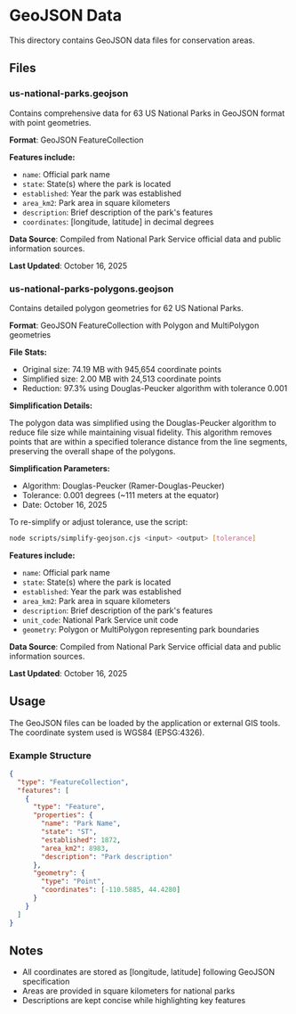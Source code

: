 # GeoJSON Data

This directory contains GeoJSON data files for conservation areas.

## Files

### us-national-parks.geojson

Contains comprehensive data for 63 US National Parks in GeoJSON format with point geometries.

**Format**: GeoJSON FeatureCollection

**Features include:**
- `name`: Official park name
- `state`: State(s) where the park is located
- `established`: Year the park was established
- `area_km2`: Park area in square kilometers
- `description`: Brief description of the park's features
- `coordinates`: [longitude, latitude] in decimal degrees

**Data Source**: Compiled from National Park Service official data and public information sources.

**Last Updated**: October 16, 2025

### us-national-parks-polygons.geojson

Contains detailed polygon geometries for 62 US National Parks.

**Format**: GeoJSON FeatureCollection with Polygon and MultiPolygon geometries

**File Stats:**
- Original size: 74.19 MB with 945,654 coordinate points
- Simplified size: 2.00 MB with 24,513 coordinate points
- Reduction: 97.3% using Douglas-Peucker algorithm with tolerance 0.001

**Simplification Details:**

The polygon data was simplified using the Douglas-Peucker algorithm to reduce file size while maintaining visual fidelity. This algorithm removes points that are within a specified tolerance distance from the line segments, preserving the overall shape of the polygons.

**Simplification Parameters:**
- Algorithm: Douglas-Peucker (Ramer-Douglas-Peucker)
- Tolerance: 0.001 degrees (~111 meters at the equator)
- Date: October 16, 2025

To re-simplify or adjust tolerance, use the script:
```bash
node scripts/simplify-geojson.cjs <input> <output> [tolerance]
```

**Features include:**
- `name`: Official park name
- `state`: State(s) where the park is located
- `established`: Year the park was established
- `area_km2`: Park area in square kilometers
- `description`: Brief description of the park's features
- `unit_code`: National Park Service unit code
- `geometry`: Polygon or MultiPolygon representing park boundaries

**Data Source**: Compiled from National Park Service official data and public information sources.

**Last Updated**: October 16, 2025

## Usage

The GeoJSON files can be loaded by the application or external GIS tools. The coordinate system used is WGS84 (EPSG:4326).

### Example Structure

```json
{
  "type": "FeatureCollection",
  "features": [
    {
      "type": "Feature",
      "properties": {
        "name": "Park Name",
        "state": "ST",
        "established": 1872,
        "area_km2": 8983,
        "description": "Park description"
      },
      "geometry": {
        "type": "Point",
        "coordinates": [-110.5885, 44.4280]
      }
    }
  ]
}
```

## Notes

- All coordinates are stored as [longitude, latitude] following GeoJSON specification
- Areas are provided in square kilometers for national parks
- Descriptions are kept concise while highlighting key features
